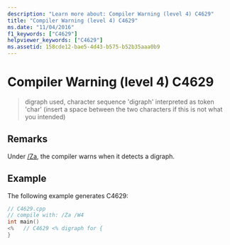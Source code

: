```yaml
---
description: "Learn more about: Compiler Warning (level 4) C4629"
title: "Compiler Warning (level 4) C4629"
ms.date: "11/04/2016"
f1_keywords: ["C4629"]
helpviewer_keywords: ["C4629"]
ms.assetid: 158cde12-bae5-4d43-b575-b52b35aaa0b9
---
```

# Compiler Warning (level 4) C4629

> digraph used, character sequence 'digraph' interpreted as token 'char' (insert a space between the two characters if this is not what you intended)

## Remarks

Under [/Za](../../build/reference/za-ze-disable-language-extensions.md), the compiler warns when it detects a digraph.

## Example

The following example generates C4629:

```cpp
// C4629.cpp
// compile with: /Za /W4
int main()
<%   // C4629 <% digraph for {
}
```
